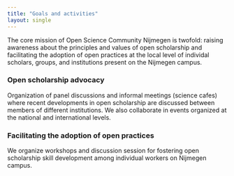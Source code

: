 ```yaml
---
title: "Goals and activities"
layout: single
---
```


The core mission of Open Science Community Nijmegen is twofold: raising awareness
about the principles and values of open scholarship and facilitating
the adoption of open practices at the local level of individal scholars, groups, and
institutions present on the Nijmegen campus.

### Open scholarship advocacy

Organization of panel discussions and informal meetings (science cafes) where recent developments in
open scholarship are discussed between members of different institutions. We also collaborate in events
organized at the national and international levels.

### Facilitating the adoption of open practices

We organize workshops and discussion session for fostering open scholarship skill development among individual workers
on Nijmegen campus.
